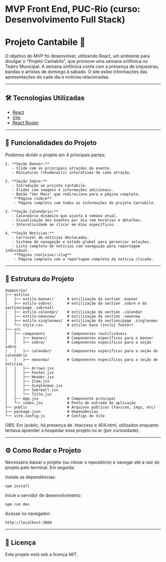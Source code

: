 # MVP Front End, PUC-Rio (curso: Desenvolvimento Full Stack)
 
# Projeto Cantabile 🎻

O objetivo do MVP foi desenvolver, utilizando React, um ambiente para divulgar o "Projeto Cantabile", que promove uma semana sinfônica no Teatro Municipal.
A semana sinfônica conta com a presença de orquestras, bandas e artistas de domingo à sábado.
O site exibe informações das apresentações de cada dia e notícias relacionadas.

---

## 🛠️ Tecnologias Utilizadas

- [React](https://reactjs.org/)
- [Vite](https://vitejs.dev/)
- [React Router](https://reactrouter.com/)

---

## 🚀 Funcionalidades do Projeto

Podemos dividir o projeto em 4 principais partes:

```
1. **Seção Banner:**
   - Slide com as principais atrações do evento.
   - Miniaturas (thumbnails) interativas de cada atração.

2. **Seção Sobre:**
   - Introdução ao projeto Cantabile.
   - Slides com imagens e informações adicionais.
   - Botão "Ver Mais" que redireciona para a página completa.
    **Página /sobre**
    - Página completa com todas as informações do projeto Cantabile.

3. **Seção Calendário:**
   - Calendário dinâmico que ajusta à semana atual.
   - Visualização dos eventos por dia com horários e detalhes.
   - Interatividade ao clicar em dias específicos.

4. **Seção Notícias:**
   - Carrossel de notícias destacadas.
   - Sistema de navegação e estado global para gerenciar seleções.
   - Lista completa de notícias com navegação para reportagem individual.
    **Página /noticias/:slug**
    - Página completa com a reportagem completa da notícia clicada.
```

---

## 📂 Estrutura do Projeto

```
mvppucrio/
├── estilos
│   ├── estilo-banner/      # estilização da section .banner
│   ├── estilo-sobre/       # estilização da section .sobre e da section/page .sobreall
│   ├── estilo-calendar/    # estilização da section .calendar
│   ├── estilo-newsnow/     # estilização da section .newsnow
│   ├── estilo-singlenews/  # estilização da section/page .singlenews
│   └── style.css           # estilos base (inclui footer)
├── src
│   ├── components          # Componentes reutilizáveis
│   │   ├── banner/         # Componentes específicos para o banner
│   │   ├── sobre/          # Componentes específicos para a seção sobre
│   │   ├── calendar/       # Componentes específicos para a seção do calendário
│   │   ├── newsnow/        # Componentes específicos para a seção de notícias
│   │   ├── Arrows.jsx 
│   │   ├── Footer.jsx 
│   │   ├── Header.jsx 
│   │   ├── Item.jsx 
│   │   ├── Singlenews.jsx 
│   │   ├── Sobreall.jsx 
│   │   └── Title.jsx 
│   ├── App.jsx             # Componente principal
│   └── index.jsx           # Ponto de entrada da aplicação
├── public                  # Arquivos públicos (favicon, imgs, etc)
├── package.json            # Dependências
└── vite.config.js          # Configs do Vite
```

OBS: Em /public, há presença de .htaccess e 404.html, utilizados enquanto tentava aprender a hospedar esse projeto no ar (por curiosidade).

---

## ⚙️ Como Rodar o Projeto

Necessário baixar o projeto (ou clonar o repositório) e navegar até a raiz do projeto pelo terminal.
Em seguida:

Instale as dependências:
```
npm install
```

Inicie o servidor de desenvolvimento:
```
npm run dev
```

Acesse no navegador:
```
http://localhost:3000
```

---

## 📄 Licença

Este projeto está sob a licença MIT.
